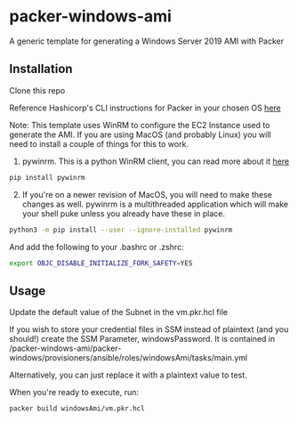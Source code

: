 # packer-windows-ami

A generic template for generating a Windows Server 2019 AMI with Packer

## Installation

Clone this repo

Reference Hashicorp's CLI instructions for Packer in your chosen OS [here](https://learn.hashicorp.com/tutorials/packer/get-started-install-cli)

Note: This template uses WinRM to configure the EC2 Instance used to generate the AMI. If you are using MacOS (and probably Linux) you will need to install a couple of things for this to work.

1. pywinrm. This is a python WinRM client, you can read more about it [here](https://github.com/diyan/pywinrm)

```bash
pip install pywinrm
```
2. If you're on a newer revision of MacOS, you will need to make these changes as well. pywinrm is a multithreaded application which will make your shell puke unless you already have these in place.

```bash
python3 -m pip install --user --ignore-installed pywinrm
```

And add the following to your .bashrc or .zshrc:

```bash
export OBJC_DISABLE_INITIALIZE_FORK_SAFETY=YES
```

## Usage

Update the default value of the Subnet in the vm.pkr.hcl file

If you wish to store your credential files in SSM instead of plaintext (and you should!) create the SSM Parameter, windowsPassword. It is contained in /packer-windows-ami/packer-windows/provisioners/ansible/roles/windowsAmi/tasks/main.yml

Alternatively, you can just replace it with a plaintext value to test.

When you're ready to execute, run:

```bash
packer build windowsAmi/vm.pkr.hcl
```






